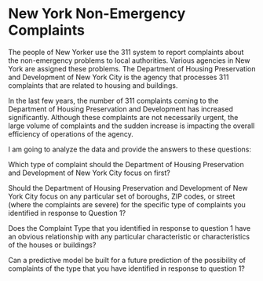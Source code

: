 # New York Non-Emergency Complaints
The people of New Yorker use the 311 system to report complaints about the non-emergency problems to local authorities. Various agencies in New York are assigned these problems. The Department of Housing Preservation and Development of New York City is the agency that processes 311 complaints that are related to housing and buildings.

In the last few years, the number of 311 complaints coming to the Department of Housing Preservation and Development has increased significantly. Although these complaints are not necessarily urgent, the large volume of complaints and the sudden increase is impacting the overall efficiency of operations of the agency.

I am going to analyze the data and provide the answers to these questions:

Which type of complaint should the Department of Housing Preservation and Development of New York City focus on first?

Should the Department of Housing Preservation and Development of New York City focus on any particular set of boroughs, ZIP codes, or street (where the complaints are severe) for the specific type of complaints you identified in response to Question 1?

Does the Complaint Type that you identified in response to question 1 have an obvious relationship with any particular characteristic or characteristics of the houses or buildings?

Can a predictive model be built for a future prediction of the possibility of complaints of the type that you have identified in response to question 1?


